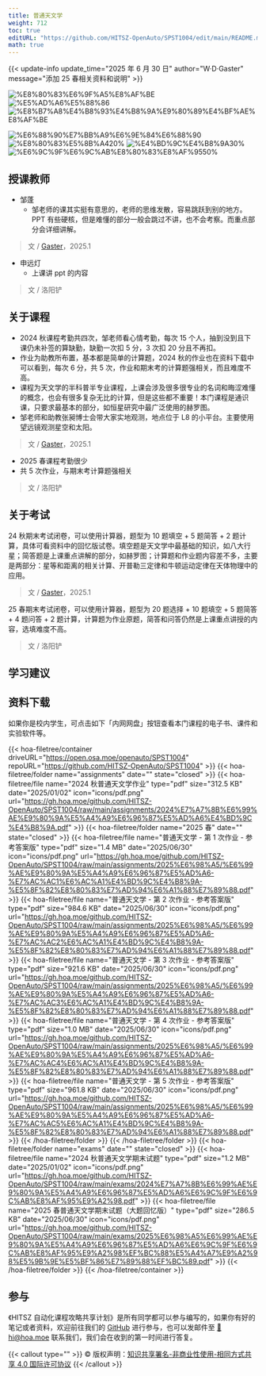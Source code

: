```yaml
---
title: 普通天文学
weight: 712
toc: true
editURL: "https://github.com/HITSZ-OpenAuto/SPST1004/edit/main/README.md"
math: true
---
```


{{< update-info update_time="2025 年 6 月 30 日" author="W·D·Gaster" message="添加 25 春相关资料和说明" >}}

<div class="hoa-badge">

![%E8%80%83%E6%9F%A5%E8%AF%BE](https://img.shields.io/badge/%E8%80%83%E6%9F%A5%E8%AF%BE-green)
![%E5%AD%A6%E5%88%86](https://img.shields.io/badge/%E5%AD%A6%E5%88%86-2-moccasin)
![%E8%B7%A8%E4%B8%93%E4%B8%9A%E9%80%89%E4%BF%AE%E8%AF%BE](https://img.shields.io/badge/%E8%B7%A8%E4%B8%93%E4%B8%9A%E9%80%89%E4%BF%AE%E8%AF%BE-lightskyblue)

![%E6%88%90%E7%BB%A9%E6%9E%84%E6%88%90](https://img.shields.io/badge/%E6%88%90%E7%BB%A9%E6%9E%84%E6%88%90-gold)
![%E8%80%83%E5%8B%A420%](https://img.shields.io/badge/%E8%80%83%E5%8B%A4-20%25-wheat)
![%E4%BD%9C%E4%B8%9A30%](https://img.shields.io/badge/%E4%BD%9C%E4%B8%9A-30%25-wheat)
![%E6%9C%9F%E6%9C%AB%E8%80%83%E8%AF%9550%](https://img.shields.io/badge/%E6%9C%9F%E6%9C%AB%E8%80%83%E8%AF%95-60%25-wheat)


</div>

## 授课教师

- 邹蓬
  - 邹老师的课其实挺有意思的，老师的思维发散，容易跳跃到别的地方。PPT 有些硬核，但是难懂的部分一般会跳过不讲，也不会考察。而重点部分会详细讲解。
> 文 / [Gaster](https://github.com/WDGaster703)，2025.1

- 申远灯
  - 上课讲 ppt 的内容
> 文 / 洛阳铲

## 关于课程

- 2024 秋课程考勤共四次，邹老师看心情考勤，每次 15 个人，抽到没到且下课仍未补签的算缺勤，缺勤一次扣 5 分，3 次扣 20 分且不再扣。
- 作业为助教所布置，基本都是简单的计算题，2024 秋的作业也在资料下载中可以看到，每次 6 分，共 5 次，作业和期末考的计算题强相关，而且难度不高。
- 课程为天文学的半科普半专业课程，上课会涉及很多很专业的名词和晦涩难懂的概念，也会有很多复杂无比的计算，但是这些都不重要！本门课程是通识课，只要求最基本的部分，如恒星研究中最广泛使用的赫罗图。
- 邹老师和助教张昶博士会带大家实地观测，地点位于 L8 的小平台。主要使用望远镜观测星空和太阳。

> 文 / [Gaster](https://github.com/WDGaster703)，2025.1

- 2025 春课程考勤很少
- 共 5 次作业，与期末考计算题强相关

> 文 / 洛阳铲

## 关于考试

24 秋期末考试闭卷，可以使用计算器，题型为 10 题填空 + 5 题简答 + 2 题计算，具体可看资料中的回忆版试卷。填空题是天文学中最基础的知识，如八大行星；简答题是上课重点讲解的部分，如赫罗图；计算题和作业题内容差不多，主要是两部分：星等和距离的相关计算、开普勒三定律和牛顿运动定律在天体物理中的应用。

> 文 / [Gaster](https://github.com/WDGaster703)，2025.1

25 春期末考试闭卷，可以使用计算器，题型为 20 题选择 + 10 题填空 + 5 题简答 + 4 题问答 + 2 题计算，计算题为作业原题，简答和问答仍然是上课重点讲授的内容，选填难度不高。

> 文 / 洛阳铲
## 学习建议

## 资料下载

如果你是校内学生，可点击如下「内网网盘」按钮查看本门课程的电子书、课件和实验软件等。

{{< hoa-filetree/container driveURL="https://open.osa.moe/openauto/SPST1004" repoURL="https://github.com/HITSZ-OpenAuto/SPST1004" >}}
{{< hoa-filetree/folder name="assignments" date="" state="closed" >}}
{{< hoa-filetree/file name="2024 秋普通天文学作业" type="pdf" size="312.5 KB" date="2025/01/02" icon="icons/pdf.png" url="https://gh.hoa.moe/github.com/HITSZ-OpenAuto/SPST1004/raw/main/assignments/2024%E7%A7%8B%E6%99%AE%E9%80%9A%E5%A4%A9%E6%96%87%E5%AD%A6%E4%BD%9C%E4%B8%9A.pdf" >}}
{{< hoa-filetree/folder name="2025 春" date="" state="closed" >}}
{{< hoa-filetree/file name="普通天文学 - 第 1 次作业 - 参考答案版" type="pdf" size="1.4 MB" date="2025/06/30" icon="icons/pdf.png" url="https://gh.hoa.moe/github.com/HITSZ-OpenAuto/SPST1004/raw/main/assignments/2025%E6%98%A5/%E6%99%AE%E9%80%9A%E5%A4%A9%E6%96%87%E5%AD%A6-%E7%AC%AC1%E6%AC%A1%E4%BD%9C%E4%B8%9A-%E5%8F%82%E8%80%83%E7%AD%94%E6%A1%88%E7%89%88.pdf" >}}
{{< hoa-filetree/file name="普通天文学 - 第 2 次作业 - 参考答案版" type="pdf" size="984.6 KB" date="2025/06/30" icon="icons/pdf.png" url="https://gh.hoa.moe/github.com/HITSZ-OpenAuto/SPST1004/raw/main/assignments/2025%E6%98%A5/%E6%99%AE%E9%80%9A%E5%A4%A9%E6%96%87%E5%AD%A6-%E7%AC%AC2%E6%AC%A1%E4%BD%9C%E4%B8%9A-%E5%8F%82%E8%80%83%E7%AD%94%E6%A1%88%E7%89%88.pdf" >}}
{{< hoa-filetree/file name="普通天文学 - 第 3 次作业 - 参考答案版" type="pdf" size="921.6 KB" date="2025/06/30" icon="icons/pdf.png" url="https://gh.hoa.moe/github.com/HITSZ-OpenAuto/SPST1004/raw/main/assignments/2025%E6%98%A5/%E6%99%AE%E9%80%9A%E5%A4%A9%E6%96%87%E5%AD%A6-%E7%AC%AC3%E6%AC%A1%E4%BD%9C%E4%B8%9A-%E5%8F%82%E8%80%83%E7%AD%94%E6%A1%88%E7%89%88.pdf" >}}
{{< hoa-filetree/file name="普通天文学 - 第 4 次作业 - 参考答案版" type="pdf" size="1.0 MB" date="2025/06/30" icon="icons/pdf.png" url="https://gh.hoa.moe/github.com/HITSZ-OpenAuto/SPST1004/raw/main/assignments/2025%E6%98%A5/%E6%99%AE%E9%80%9A%E5%A4%A9%E6%96%87%E5%AD%A6-%E7%AC%AC4%E6%AC%A1%E4%BD%9C%E4%B8%9A-%E5%8F%82%E8%80%83%E7%AD%94%E6%A1%88%E7%89%88.pdf" >}}
{{< hoa-filetree/file name="普通天文学 - 第 5 次作业 - 参考答案版" type="pdf" size="961.8 KB" date="2025/06/30" icon="icons/pdf.png" url="https://gh.hoa.moe/github.com/HITSZ-OpenAuto/SPST1004/raw/main/assignments/2025%E6%98%A5/%E6%99%AE%E9%80%9A%E5%A4%A9%E6%96%87%E5%AD%A6-%E7%AC%AC5%E6%AC%A1%E4%BD%9C%E4%B8%9A-%E5%8F%82%E8%80%83%E7%AD%94%E6%A1%88%E7%89%88.pdf" >}}
{{< /hoa-filetree/folder >}}
{{< /hoa-filetree/folder >}}
{{< hoa-filetree/folder name="exams" date="" state="closed" >}}
{{< hoa-filetree/file name="2024 秋普通天文学期末试题" type="pdf" size="1.2 MB" date="2025/01/02" icon="icons/pdf.png" url="https://gh.hoa.moe/github.com/HITSZ-OpenAuto/SPST1004/raw/main/exams/2024%E7%A7%8B%E6%99%AE%E9%80%9A%E5%A4%A9%E6%96%87%E5%AD%A6%E6%9C%9F%E6%9C%AB%E8%AF%95%E9%A2%98.pdf" >}}
{{< hoa-filetree/file name="2025 春普通天文学期末试题（大题回忆版）" type="pdf" size="286.5 KB" date="2025/06/30" icon="icons/pdf.png" url="https://gh.hoa.moe/github.com/HITSZ-OpenAuto/SPST1004/raw/main/exams/2025%E6%98%A5%E6%99%AE%E9%80%9A%E5%A4%A9%E6%96%87%E5%AD%A6%E6%9C%9F%E6%9C%AB%E8%AF%95%E9%A2%98%EF%BC%88%E5%A4%A7%E9%A2%98%E5%9B%9E%E5%BF%86%E7%89%88%EF%BC%89.pdf" >}}
{{< /hoa-filetree/folder >}}
{{< /hoa-filetree/container >}}

## 参与

《HITSZ 自动化课程攻略共享计划》是所有同学都可以参与编写的，如果你有好的笔记或者资料，欢迎前往我们的 [GitHub](https://github.com/HITSZ-OpenAuto) 进行参与，也可以发邮件至 [📮hi@hoa.moe](mailto:hi@hoa.moe) 联系我们，我们会在收到的第一时间进行答复。

{{< callout type="" >}}
  © 版权声明：[知识共享署名-非商业性使用-相同方式共享 4.0 国际许可协议](https://creativecommons.org/licenses/by-nc-sa/4.0/)
{{< /callout >}}

